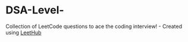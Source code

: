 # DSA-Level-
Collection of LeetCode questions to ace the coding interview! - Created using [LeetHub](https://github.com/QasimWani/LeetHub)
